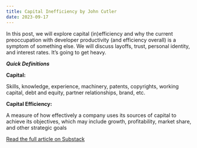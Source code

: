 ```yaml
---
title: Capital Inefficiency by John Cutler
date: 2023-09-17
---
```


In this post, we will explore capital (in)efficiency and why the current preoccupation with developer productivity (and efficiency overall) is a symptom of something else. We will discuss layoffs, trust, personal identity, and interest rates. It’s going to get heavy.

**_Quick Definitions_**

**Capital:**

Skills, knowledge, experience, machinery, patents, copyrights, working capital, debt and equity, partner relationships, brand, etc.

**Capital Efficiency:**

A measure of how effectively a company uses its sources of capital to achieve its objectives, which may include growth, profitability, market share, and other strategic goals

[Read the full article on Substack][article]

[article]: https://cutlefish.substack.com/p/tbm-243-capital-inefficiency?r=p1q23&utm_medium=ios&utm_campaign=post
